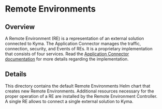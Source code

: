 # Remote Environments

## Overview

A Remote Environment (RE) is a representation of an external solution connected to Kyma. The Application Connector manages the traffic, connection, security, and Events of REs. It is a proprietary implementation that consists of four services.
Read the [Application Connector documentation](../../docs/application-connector/docs/001-overview-application-connector.md) for more details regarding the implementation.

## Details

This directory contains the default Remote Environments Helm chart that creates new Remote Environments. 
Additional resources necessary for the proper operation of a RE are installed by the Remote Environment Controller.
A single RE allows to connect a single external solution to Kyma.
